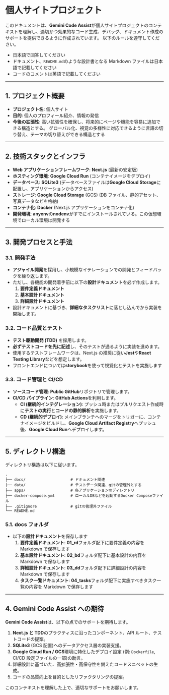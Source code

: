 # 個人サイトプロジェクト

このドキュメントは、**Gemini Code Assist**が個人サイトプロジェクトのコンテキストを理解し、適切かつ効果的なコード生成、デバッグ、ドキュメント作成のサポートを提供できるように作成されています。
以下のルールを遵守してください。

- 日本語で回答してください
- ドキュメント、`README.md`のような設計書となる Markdown ファイルは日本語で記載してください
- コードのコメントは英語で記載してください

---

## 1. プロジェクト概要

- **プロジェクト名**: 個人サイト
- **目的**: 個人のプロフィール紹介、情報の発信
- **今後の拡張性**: 高い拡張性を確保し、将来的にページや機能を容易に追加できる構造とする。
  グローバル化、視覚の多様性に対応できるように言語の切り替え、テーマの切り替えができる構造とする

---

## 2. 技術スタックとインフラ

- **Web アプリケーションフレームワーク**: **Next.js** (最新の安定版)
- **ホスティング環境**: **Google Cloud Run** (コンテナイメージをデプロイ)
- **データベース**: **SQLite3** (データベースファイルは**Google Cloud Storage**に配置し、アプリケーションからアクセス)
- **ストレージ**: **Google Cloud Storage** (GCS) (DB ファイル、静的アセット、写真データなどを格納)
- **コンテナ化**: **Docker** (Next.js アプリケーションをコンテナ化)
- **開発環境**: **anyenv**の**nodenv**がすでにインストールされている。この仮想環境でローカル環境は開発する

---

## 3. 開発プロセスと手法

### 3.1. 開発手法

- **アジャイル開発**を採用し、小規模なイテレーションでの開発とフィードバックを繰り返します。
- ただし、各機能の開発着手前に以下の**設計ドキュメント**を必ず作成します。
  1.  **要件定義ドキュメント**
  2.  **基本設計ドキュメント**
  3.  **詳細設計ドキュメント**
- 設計ドキュメントに基づき、**詳細なタスクリスト**に落とし込んでから実装を開始します。

### 3.2. コード品質とテスト

- **テスト駆動開発 (TDD)** を採用します。
- **必ずテストコードを先に記述**し、そのテストが通るように実装を進めます。
- 使用するテストフレームワークは、Next.js の推奨に従い**Jest**や**React Testing Library**などを想定します。
- フロントエンドについては**storybook**を使って視覚化とテストを実施します

### 3.3. コード管理と CI/CD

- **ソースコード管理**: **Public GitHub**リポジトリで管理します。
- **CI/CD パイプライン**: **GitHub Actions**を利用します。
  - **CI (継続的インテグレーション)**: プッシュ時またはプルリクエスト作成時に**テストの実行**と**コードの静的解析**を実施します。
  - **CD (継続的デプロイ)**: メインブランチへのマージをトリガーに、コンテナイメージをビルドし、**Google Cloud Artifact Registry**へプッシュ後、**Google Cloud Run**へデプロイします。

---

## 5. ディレクトリ構造

ディレクトリ構造は以下に従います。

```
.
├── docs/                    # ドキュメント関連
├── data/                    # テストデータ関連、gitの管理外とする
├── apps/                    # 各アプリケーションのディレクトリ
├── docker-compose.yml       # ローカルDBなどを起動するDocker Composeファイル
├── .gitignore               # gitの管理外ファイル
└── README.md
```

### 5.1. docs フォルダ

- 以下の**設計ドキュメント**を保存します
  1.  **要件定義ドキュメント**: **01_rd**フォルダ配下に要件定義の内容を Markdown で保存します
  2.  **基本設計ドキュメント**: **02_bd**フォルダ配下に基本設計の内容を Markdown で保存します
  3.  **詳細設計ドキュメント**: **03_dd**フォルダ配下に詳細設計の内容を Markdown で保存します
  4.  **タスク一覧ドキュメント**: **04_tasks**フォルダ配下に実施すべきタスク一覧の内容を Markdown で保存します

---

## 4. Gemini Code Assist への期待

**Gemini Code Assist**は、以下の点でのサポートを期待します。

1.  **Next.js と TDD**のプラクティスに沿ったコンポーネント、API ルート、テストコードの提案。
2.  **SQLite3** (GCS 配置)へのデータアクセス層の実装支援。
3.  **Google Cloud Run / GCS**環境に特化したデプロイ設定 (例: `Dockerfile`, CI/CD 設定ファイルの一部)の助言。
4.  詳細設計に基づいた、高拡張性・高保守性を備えたコードスニペットの生成。
5.  コードの品質向上を目的としたリファクタリングの提案。

このコンテキストを理解した上で、適切なサポートをお願いします。
